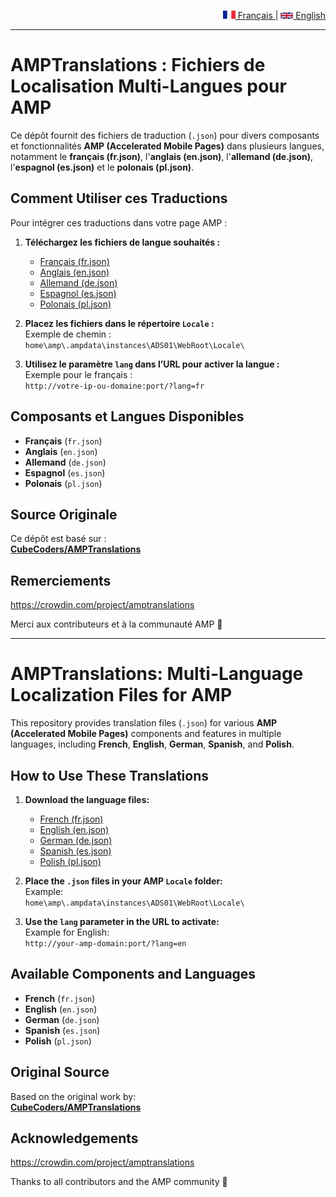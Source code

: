 <p align="right">
  <a href="#amptranslations--fichiers-de-localisation-multi-langues-pour-amp">
    <img src="assets/flags/fr.png" alt="Français" width="20"/> Français
  </a> |
  <a href="#amptranslations-multi-language-localization-files-for-amp">
    <img src="assets/flags/gb.png" alt="English" width="20"/> English
  </a>
</p>

---

# AMPTranslations : Fichiers de Localisation Multi-Langues pour AMP

Ce dépôt fournit des fichiers de traduction (`.json`) pour divers composants et fonctionnalités **AMP (Accelerated Mobile Pages)** dans plusieurs langues, notamment le **français (fr.json)**, l'**anglais (en.json)**, l'**allemand (de.json)**, l'**espagnol (es.json)** et le **polonais (pl.json)**.

## Comment Utiliser ces Traductions

Pour intégrer ces traductions dans votre page AMP :

1. **Téléchargez les fichiers de langue souhaités :**
   * [Français (fr.json)](https://raw.githubusercontent.com/killfire62/AMPTranslations/latest/fr.json)
   * [Anglais (en.json)](https://raw.githubusercontent.com/killfire62/AMPTranslations/latest/en.json)
   * [Allemand (de.json)](https://raw.githubusercontent.com/killfire62/AMPTranslations/latest/de.json)
   * [Espagnol (es.json)](https://raw.githubusercontent.com/killfire62/AMPTranslations/latest/es.json)
   * [Polonais (pl.json)](https://raw.githubusercontent.com/killfire62/AMPTranslations/latest/pl.json)

2. **Placez les fichiers dans le répertoire `Locale` :**  
   Exemple de chemin :  
   `home\amp\.ampdata\instances\ADS01\WebRoot\Locale\`

3. **Utilisez le paramètre `lang` dans l’URL pour activer la langue :**  
   Exemple pour le français :  
   `http://votre-ip-ou-domaine:port/?lang=fr`

## Composants et Langues Disponibles

* **Français** (`fr.json`)
* **Anglais** (`en.json`)
* **Allemand** (`de.json`)
* **Espagnol** (`es.json`)
* **Polonais** (`pl.json`)

## Source Originale

Ce dépôt est basé sur :  
**[CubeCoders/AMPTranslations](https://github.com/CubeCoders/AMPTranslations)**

## Remerciements

https://crowdin.com/project/amptranslations

Merci aux contributeurs et à la communauté AMP 💙

---

# AMPTranslations: Multi-Language Localization Files for AMP

This repository provides translation files (`.json`) for various **AMP (Accelerated Mobile Pages)** components and features in multiple languages, including **French**, **English**, **German**, **Spanish**, and **Polish**.


## How to Use These Translations

1. **Download the language files:**
   * [French (fr.json)](https://raw.githubusercontent.com/killfire62/AMPTranslations/latest/fr.json)
   * [English (en.json)](https://raw.githubusercontent.com/killfire62/AMPTranslations/latest/en.json)
   * [German (de.json)](https://raw.githubusercontent.com/killfire62/AMPTranslations/latest/de.json)
   * [Spanish (es.json)](https://raw.githubusercontent.com/killfire62/AMPTranslations/latest/es.json)
   * [Polish (pl.json)](https://raw.githubusercontent.com/killfire62/AMPTranslations/latest/pl.json)

2. **Place the `.json` files in your AMP `Locale` folder:**  
   Example:  
   `home\amp\.ampdata\instances\ADS01\WebRoot\Locale\`

3. **Use the `lang` parameter in the URL to activate:**  
   Example for English:  
   `http://your-amp-domain:port/?lang=en`

## Available Components and Languages

* **French** (`fr.json`)
* **English** (`en.json`)
* **German** (`de.json`)
* **Spanish** (`es.json`)
* **Polish** (`pl.json`)

## Original Source

Based on the original work by:  
**[CubeCoders/AMPTranslations](https://github.com/CubeCoders/AMPTranslations)**

## Acknowledgements

https://crowdin.com/project/amptranslations

Thanks to all contributors and the AMP community 💙
